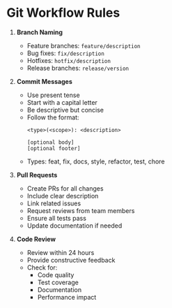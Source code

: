 # Git Workflow Rules

1. **Branch Naming**
   - Feature branches: `feature/description`
   - Bug fixes: `fix/description`
   - Hotfixes: `hotfix/description`
   - Release branches: `release/version`

2. **Commit Messages**
   - Use present tense
   - Start with a capital letter
   - Be descriptive but concise
   - Follow the format:
     ```
     <type>(<scope>): <description>
     
     [optional body]
     [optional footer]
     ```
   - Types: feat, fix, docs, style, refactor, test, chore

3. **Pull Requests**
   - Create PRs for all changes
   - Include clear description
   - Link related issues
   - Request reviews from team members
   - Ensure all tests pass
   - Update documentation if needed

4. **Code Review**
   - Review within 24 hours
   - Provide constructive feedback
   - Check for:
     - Code quality
     - Test coverage
     - Documentation
     - Performance impact 